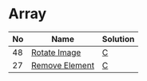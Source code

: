 # Array
| No | Name | Solution |
| -- | -- | -- |
48 | [Rotate Image](https://leetcode.cn/problems/Rotate-Image) | [C](../.././solutions/data%20structures/Rotate%20Image/array.c)
27 | [Remove Element](https://leetcode.cn/problems/Remove-Element) | [C](../.././solutions/data%20structures/Remove%20Element/array.c)

